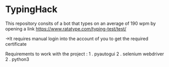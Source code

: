 # TypingHack


This repository consits of a bot that types on an average of 190 wpm by opening a link https://www.ratatype.com/typing-test/test/


->It requires manual login into the account of you to get the required certificate


Requirements to work with the project :
1 . pyautogui
2 . selenium webdriver
2 . python3
